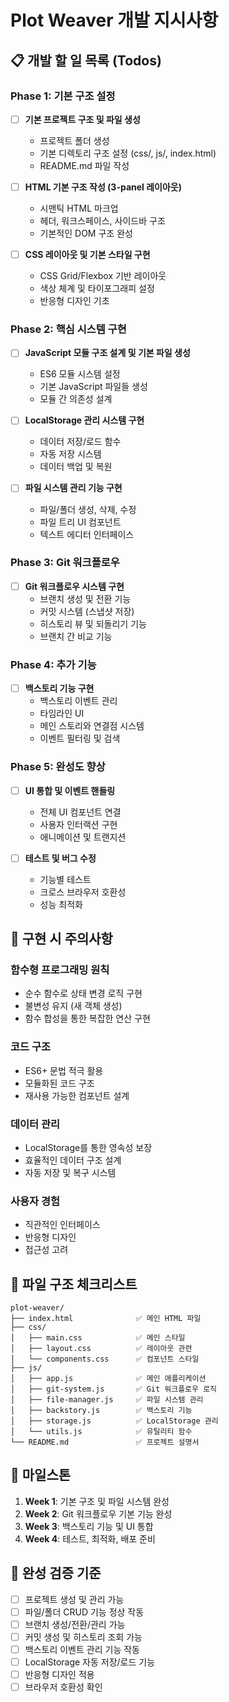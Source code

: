 # Plot Weaver 개발 지시사항

## 📋 개발 할 일 목록 (Todos)

### Phase 1: 기본 구조 설정
- [ ] **기본 프로젝트 구조 및 파일 생성**
  - 프로젝트 폴더 생성
  - 기본 디렉토리 구조 설정 (css/, js/, index.html)
  - README.md 파일 작성

- [ ] **HTML 기본 구조 작성 (3-panel 레이아웃)**
  - 시맨틱 HTML 마크업
  - 헤더, 워크스페이스, 사이드바 구조
  - 기본적인 DOM 구조 완성

- [ ] **CSS 레이아웃 및 기본 스타일 구현**
  - CSS Grid/Flexbox 기반 레이아웃
  - 색상 체계 및 타이포그래피 설정
  - 반응형 디자인 기초

### Phase 2: 핵심 시스템 구현
- [ ] **JavaScript 모듈 구조 설계 및 기본 파일 생성**
  - ES6 모듈 시스템 설정
  - 기본 JavaScript 파일들 생성
  - 모듈 간 의존성 설계

- [ ] **LocalStorage 관리 시스템 구현**
  - 데이터 저장/로드 함수
  - 자동 저장 시스템
  - 데이터 백업 및 복원

- [ ] **파일 시스템 관리 기능 구현**
  - 파일/폴더 생성, 삭제, 수정
  - 파일 트리 UI 컴포넌트
  - 텍스트 에디터 인터페이스

### Phase 3: Git 워크플로우
- [ ] **Git 워크플로우 시스템 구현**
  - 브랜치 생성 및 전환 기능
  - 커밋 시스템 (스냅샷 저장)
  - 히스토리 뷰 및 되돌리기 기능
  - 브랜치 간 비교 기능

### Phase 4: 추가 기능
- [ ] **백스토리 기능 구현**
  - 백스토리 이벤트 관리
  - 타임라인 UI
  - 메인 스토리와 연결점 시스템
  - 이벤트 필터링 및 검색

### Phase 5: 완성도 향상
- [ ] **UI 통합 및 이벤트 핸들링**
  - 전체 UI 컴포넌트 연결
  - 사용자 인터랙션 구현
  - 애니메이션 및 트랜지션

- [ ] **테스트 및 버그 수정**
  - 기능별 테스트
  - 크로스 브라우저 호환성
  - 성능 최적화

## 🔧 구현 시 주의사항

### 함수형 프로그래밍 원칙
- 순수 함수로 상태 변경 로직 구현
- 불변성 유지 (새 객체 생성)
- 함수 합성을 통한 복잡한 연산 구현

### 코드 구조
- ES6+ 문법 적극 활용
- 모듈화된 코드 구조
- 재사용 가능한 컴포넌트 설계

### 데이터 관리
- LocalStorage를 통한 영속성 보장
- 효율적인 데이터 구조 설계
- 자동 저장 및 복구 시스템

### 사용자 경험
- 직관적인 인터페이스
- 반응형 디자인
- 접근성 고려

## 📁 파일 구조 체크리스트

```
plot-weaver/
├── index.html              ✅ 메인 HTML 파일
├── css/
│   ├── main.css            ✅ 메인 스타일
│   ├── layout.css          ✅ 레이아웃 관련
│   └── components.css      ✅ 컴포넌트 스타일
├── js/
│   ├── app.js              ✅ 메인 애플리케이션
│   ├── git-system.js       ✅ Git 워크플로우 로직
│   ├── file-manager.js     ✅ 파일 시스템 관리
│   ├── backstory.js        ✅ 백스토리 기능
│   ├── storage.js          ✅ LocalStorage 관리
│   └── utils.js            ✅ 유틸리티 함수
└── README.md               ✅ 프로젝트 설명서
```

## 🎯 마일스톤

1. **Week 1**: 기본 구조 및 파일 시스템 완성
2. **Week 2**: Git 워크플로우 기본 기능 완성
3. **Week 3**: 백스토리 기능 및 UI 통합
4. **Week 4**: 테스트, 최적화, 배포 준비

## 📝 완성 검증 기준

- [ ] 프로젝트 생성 및 관리 가능
- [ ] 파일/폴더 CRUD 기능 정상 작동
- [ ] 브랜치 생성/전환/관리 가능
- [ ] 커밋 생성 및 히스토리 조회 가능
- [ ] 백스토리 이벤트 관리 기능 작동
- [ ] LocalStorage 자동 저장/로드 기능
- [ ] 반응형 디자인 적용
- [ ] 브라우저 호환성 확인